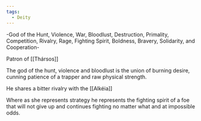 ```yaml
---
tags:
  - Deity
---
```


-God of the Hunt, Violence, War, Bloodlust, Destruction, Primality, Competition, Rivalry, Rage, Fighting Spirit, Boldness, Bravery, Solidarity, and Cooperation-

Patron of [[Thársos]] 

The god of the hunt, violence and bloodlust is the union of burning desire, cunning patience of a trapper and raw physical strength.

He shares a bitter rivalry with the [[Alkéia]] 

Where as she represents strategy he represents the fighting spirit of a foe that will not give up and continues fighting no matter what and at impossible odds.